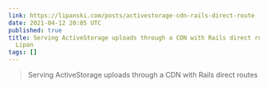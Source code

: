 ```yaml
---
link: https://lipanski.com/posts/activestorage-cdn-rails-direct-route
date: 2021-04-12 20:05 UTC
published: true
title: Serving ActiveStorage uploads through a CDN with Rails direct routes | Florin
  Lipan
tags: []
---
```


<blockquote>Serving ActiveStorage uploads through a CDN with Rails direct routes</blockquote>
